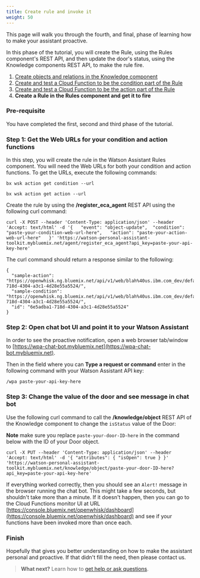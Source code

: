 ```yaml
---
title: Create rule and invoke it
weight: 50
---
```

This page will walk you through the fourth, and final, phase of learning how to make your assistant proactive. 

In this phase of the tutorial, you will create the Rule, using the Rules component's REST API, and then update the door's status, using the Knowledge components REST API, to make the rule fire.

1. [Create objects and relations in the Knowledge component]({{site.baseurl}}/knowledge/create-objects)
2. [Create and test a Cloud Function to be the condition part of the Rule]({{site.baseurl}}/knowledge/create-condition-function)
3. [Create and test a Cloud Function to be the action part of the Rule]({{site.baseurl}}/knowledge/create-action-function)
4. **Create a Rule in the Rules component and get it to fire**

### Pre-requisite
You have completed the first, second and third phase of the tutorial.

### Step 1: Get the Web URLs for your condition and action functions

In this step, you will create the rule in the Watson Assistant Rules component.  You will need the Web URLs for both your condition and action functions.  To get the URLs, execute the following commands:

`bx wsk action get condition --url`

`bx wsk action get action --url`

Create the rule by using the **/register_eca_agent** REST API using the following curl command:

`curl -X POST --header 'Content-Type: application/json' --header 'Accept: text/html' -d '{  
   "event": "object-update", 
   "condition": "paste-your-condition-web-url-here",  
   "action": "paste-your-action-web-url-here"  
 }' 'https://watson-personal-assistant-toolkit.mybluemix.net/agent/register_eca_agent?api_key=paste-your-api-key-here'`

The curl command should return a response similar to the following:

```
{
  "sample-action": "https://openwhisk.ng.bluemix.net/api/v1/web/blah%40us.ibm.com_dev/default/action/6e5adba1-718d-4304-a3c1-4d28e55a5524/",
  "sample-condition": "https://openwhisk.ng.bluemix.net/api/v1/web/blah%40us.ibm.com_dev/default/condition/6e5adba1-718d-4304-a3c1-4d28e55a5524/",
  "id": "6e5adba1-718d-4304-a3c1-4d28e55a5524"
}
```

### Step 2: Open chat bot UI and point it to your Watson Assistant

In order to see the proactive notification, open a web browser tab/window to [https://wpa-chat-bot.mybluemix.net](https://wpa-chat-bot.mybluemix.net).

Then in the field where you can **Type a request or command** enter in the following command with your Watson Assistant API key:

`/wpa paste-your-api-key-here`

### Step 3: Change the value of the door and see message in chat bot

Use the following curl command to call the **/knowledge/object** REST API of the Knowledge component to change the `isStatus` value of the Door:

**Note** make sure you replace `paste-your-door-ID-here` in the command below with the ID of your Door object.

`curl -X PUT --header 'Content-Type: application/json' --header 'Accept: text/html' -d '{ "attributes": { "isOpen": true } }' 'https://watson-personal-assistant-toolkit.mybluemix.net/knowledge/object/paste-your-door-ID-here?api_key=paste-your-api-key-here'`

If everything worked correctly, then you should see an `Alert!` message in the browser running the chat bot. This might take a few seconds, but shouldn't take more than a minute.  If it doesn't happen, then you can go to the Cloud Functions monitor UI at URL [https://console.bluemix.net/openwhisk/dashboard](https://console.bluemix.net/openwhisk/dashboard) and see if your functions have been invoked more than once each.

### Finish

Hopefully that gives you better understanding on how to make the assistant personal and proactive.  If that didn't fill the need, then please contact us.
 
> **What next?** Learn how to [get help or ask questions]({{site.baseurl}}/get-help/learn).

